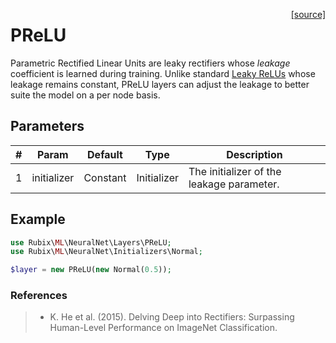 <span style="float:right;"><a href="https://github.com/RubixML/RubixML/blob/master/src/NeuralNet/Layers/PReLU.php">[source]</a></span>

# PReLU
Parametric Rectified Linear Units are leaky rectifiers whose *leakage* coefficient is learned during training. Unlike standard [Leaky ReLUs](https://docs.rubixml.com/en/latest/neural-network/activation-functions/leaky-relu.html) whose leakage remains constant, PReLU layers can adjust the leakage to better suite the model on a per node basis.

## Parameters
| # | Param | Default | Type | Description |
|---|---|---|---|---|
| 1 | initializer | Constant | Initializer | The initializer of the leakage parameter. |

## Example
```php
use Rubix\ML\NeuralNet\Layers\PReLU;
use Rubix\ML\NeuralNet\Initializers\Normal;

$layer = new PReLU(new Normal(0.5));
```

### References
>- K. He et al. (2015). Delving Deep into Rectifiers: Surpassing Human-Level Performance on ImageNet Classification.